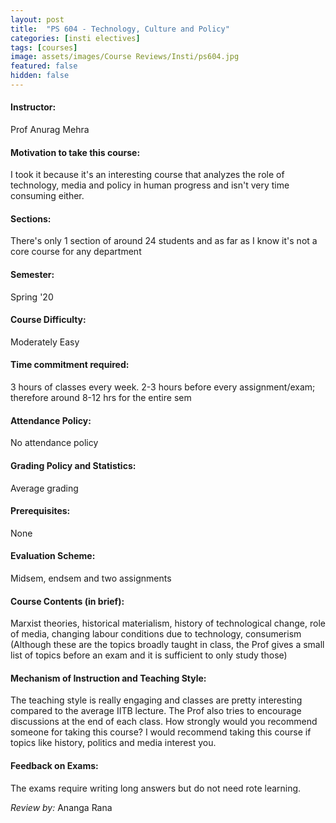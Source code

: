 ```yaml
---
layout: post
title:  "PS 604 - Technology, Culture and Policy"
categories: [insti electives]
tags: [courses]
image: assets/images/Course Reviews/Insti/ps604.jpg
featured: false
hidden: false
---
```


#### Instructor:
Prof Anurag Mehra

#### Motivation to take this course:
I took it because it's an interesting course that analyzes the role of technology, media and policy in human progress and isn't very time consuming either.

#### Sections:
There's only 1 section of around 24 students and as far as I know it's not a core course for any department

#### Semester:
Spring '20

#### Course Difficulty:
Moderately Easy

#### Time commitment required:
3 hours of classes every week. 
2-3 hours before every assignment/exam; therefore around 8-12 hrs for the entire sem

#### Attendance Policy:
No attendance policy

#### Grading Policy and Statistics:
Average grading

#### Prerequisites:
None

#### Evaluation Scheme:
Midsem, endsem and two assignments

#### Course Contents (in brief):
Marxist theories, historical materialism, history of technological change, role of media, changing labour conditions due to technology, consumerism (Although these are the topics broadly taught in class, the Prof gives a small list of topics before an exam and it is sufficient to only study those)

#### Mechanism of Instruction and Teaching Style:
The teaching style is really engaging and classes are pretty interesting compared to the average IITB lecture. The Prof also tries to encourage discussions at the end of each class.
How strongly would you recommend someone for taking this course?
I would recommend taking this course if topics like history, politics and media interest you.

#### Feedback on Exams:
The exams require writing long answers but do not need rote learning.

*Review by:* Ananga Rana